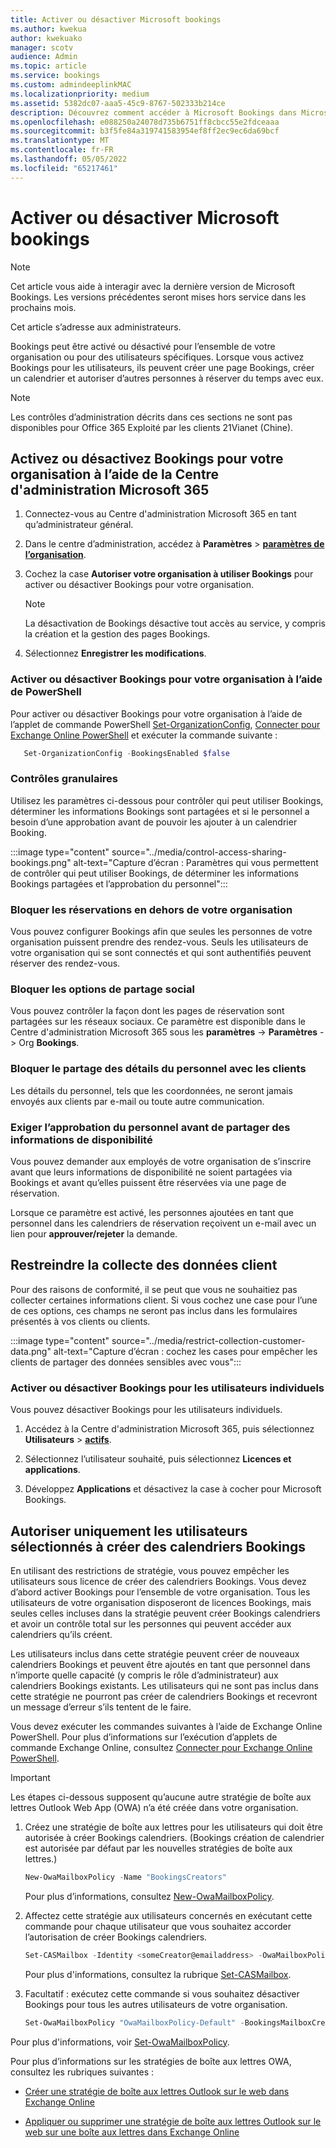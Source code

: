 ```yaml
---
title: Activer ou désactiver Microsoft bookings
ms.author: kwekua
author: kwekuako
manager: scotv
audience: Admin
ms.topic: article
ms.service: bookings
ms.custom: admindeeplinkMAC
ms.localizationpriority: medium
ms.assetid: 5382dc07-aaa5-45c9-8767-502333b214ce
description: Découvrez comment accéder à Microsoft Bookings dans Microsoft 365.
ms.openlocfilehash: e088250a24078d735b6751ff8cbcc55e2fdceaaa
ms.sourcegitcommit: b3f5fe84a319741583954ef8ff2ec9ec6da69bcf
ms.translationtype: MT
ms.contentlocale: fr-FR
ms.lasthandoff: 05/05/2022
ms.locfileid: "65217461"
---
```

# <a name="turn-microsoft-bookings-on-or-off"></a>Activer ou désactiver Microsoft bookings

> [!NOTE]
> Cet article vous aide à interagir avec la dernière version de Microsoft Bookings. Les versions précédentes seront mises hors service dans les prochains mois.

Cet article s’adresse aux administrateurs. 

Bookings peut être activé ou désactivé pour l’ensemble de votre organisation ou pour des utilisateurs spécifiques. Lorsque vous activez Bookings pour les utilisateurs, ils peuvent créer une page Bookings, créer un calendrier et autoriser d’autres personnes à réserver du temps avec eux.

> [!NOTE]
> Les contrôles d’administration décrits dans ces sections ne sont pas disponibles pour Office 365 Exploité par les clients 21Vianet (Chine).

## <a name="turn-bookings-on-or-off-for-your-organization-using-the-microsoft-365-admin-center"></a>Activez ou désactivez Bookings pour votre organisation à l’aide de la Centre d'administration Microsoft 365

1. Connectez-vous au Centre d'administration Microsoft 365 en tant qu’administrateur général.

2. Dans le centre d’administration, accédez à **Paramètres** \> <a href="https://go.microsoft.com/fwlink/p/?linkid=2053743" target="_blank">**paramètres de l’organisation**</a>.

3. Cochez la case **Autoriser votre organisation à utiliser Bookings** pour activer ou désactiver Bookings pour votre organisation.

   > [!NOTE]
   > La désactivation de Bookings désactive tout accès au service, y compris la création et la gestion des pages Bookings.

4. Sélectionnez **Enregistrer les modifications**.

### <a name="turn-bookings-on-or-off-for-your-organization-using-powershell"></a>Activer ou désactiver Bookings pour votre organisation à l’aide de PowerShell

Pour activer ou désactiver Bookings pour votre organisation à l’aide de l’applet de commande PowerShell [Set-OrganizationConfig](/powershell/module/exchange/set-organizationconfig), [Connecter pour Exchange Online PowerShell](/powershell/exchange/connect-to-exchange-online-powershell) et exécuter la commande suivante :

```PowerShell
   Set-OrganizationConfig -BookingsEnabled $false
```

### <a name="granular-controls"></a>Contrôles granulaires

Utilisez les paramètres ci-dessous pour contrôler qui peut utiliser Bookings, déterminer les informations Bookings sont partagées et si le personnel a besoin d’une approbation avant de pouvoir les ajouter à un calendrier Booking.

:::image type="content" source="../media/control-access-sharing-bookings.png" alt-text="Capture d’écran : Paramètres qui vous permettent de contrôler qui peut utiliser Bookings, de déterminer les informations Bookings partagées et l’approbation du personnel":::

### <a name="block-bookings-from-outside-your-organization"></a>Bloquer les réservations en dehors de votre organisation

Vous pouvez configurer Bookings afin que seules les personnes de votre organisation puissent prendre des rendez-vous. Seuls les utilisateurs de votre organisation qui se sont connectés et qui sont authentifiés peuvent réserver des rendez-vous.

### <a name="block-social-sharing-options"></a>Bloquer les options de partage social

Vous pouvez contrôler la façon dont les pages de réservation sont partagées sur les réseaux sociaux. Ce paramètre est disponible dans le Centre d'administration Microsoft 365 sous les **paramètres** ->  **Paramètres** ->  Org **Bookings**.

### <a name="block-sharing-staff-details-with-customers"></a>Bloquer le partage des détails du personnel avec les clients

Les détails du personnel, tels que les coordonnées, ne seront jamais envoyés aux clients par e-mail ou toute autre communication.

### <a name="require-staff-approvals-before-sharing-freebusy-information"></a>Exiger l’approbation du personnel avant de partager des informations de disponibilité

Vous pouvez demander aux employés de votre organisation de s’inscrire avant que leurs informations de disponibilité ne soient partagées via Bookings et avant qu’elles puissent être réservées via une page de réservation.

Lorsque ce paramètre est activé, les personnes ajoutées en tant que personnel dans les calendriers de réservation reçoivent un e-mail avec un lien pour **approuver/rejeter** la demande.

## <a name="restrict-collection-of-customer-data"></a>Restreindre la collecte des données client

Pour des raisons de conformité, il se peut que vous ne souhaitiez pas collecter certaines informations client. Si vous cochez une case pour l’une de ces options, ces champs ne seront pas inclus dans les formulaires présentés à vos clients ou clients.

:::image type="content" source="../media/restrict-collection-customer-data.png" alt-text="Capture d’écran : cochez les cases pour empêcher les clients de partager des données sensibles avec vous":::

### <a name="turn-bookings-on-or-off-for-individual-users"></a>Activer ou désactiver Bookings pour les utilisateurs individuels

Vous pouvez désactiver Bookings pour les utilisateurs individuels.

1. Accédez à la Centre d'administration Microsoft 365, puis sélectionnez **Utilisateurs** \> <a href="https://go.microsoft.com/fwlink/p/?linkid=834822" target="_blank">**actifs**</a>.

1. Sélectionnez l’utilisateur souhaité, puis sélectionnez **Licences et applications**.

1. Développez **Applications** et désactivez la case à cocher pour Microsoft Bookings.

## <a name="allow-only-selected-users-to-create-bookings-calendars"></a>Autoriser uniquement les utilisateurs sélectionnés à créer des calendriers Bookings

En utilisant des restrictions de stratégie, vous pouvez empêcher les utilisateurs sous licence de créer des calendriers Bookings. Vous devez d’abord activer Bookings pour l’ensemble de votre organisation. Tous les utilisateurs de votre organisation disposeront de licences Bookings, mais seules celles incluses dans la stratégie peuvent créer Bookings calendriers et avoir un contrôle total sur les personnes qui peuvent accéder aux calendriers qu’ils créent.

Les utilisateurs inclus dans cette stratégie peuvent créer de nouveaux calendriers Bookings et peuvent être ajoutés en tant que personnel dans n’importe quelle capacité (y compris le rôle d’administrateur) aux calendriers Bookings existants. Les utilisateurs qui ne sont pas inclus dans cette stratégie ne pourront pas créer de calendriers Bookings et recevront un message d’erreur s’ils tentent de le faire.

Vous devez exécuter les commandes suivantes à l’aide de Exchange Online PowerShell. Pour plus d’informations sur l’exécution d’applets de commande Exchange Online, consultez [Connecter pour Exchange Online PowerShell](/powershell/exchange/connect-to-exchange-online-powershell).

> [!IMPORTANT]
> Les étapes ci-dessous supposent qu’aucune autre stratégie de boîte aux lettres Outlook Web App (OWA) n’a été créée dans votre organisation.

1. Créez une stratégie de boîte aux lettres pour les utilisateurs qui doit être autorisée à créer Bookings calendriers. (Bookings création de calendrier est autorisée par défaut par les nouvelles stratégies de boîte aux lettres.)

   ```PowerShell
   New-OwaMailboxPolicy -Name "BookingsCreators"
   ```

   Pour plus d’informations, consultez [New-OwaMailboxPolicy](/powershell/module/exchange/new-owamailboxpolicy).

2. Affectez cette stratégie aux utilisateurs concernés en exécutant cette commande pour chaque utilisateur que vous souhaitez accorder l’autorisation de créer Bookings calendriers.

   ```PowerShell
   Set-CASMailbox -Identity <someCreator@emailaddress> -OwaMailboxPolicy "BookingsCreators"
   ```

   Pour plus d'informations, consultez la rubrique [Set-CASMailbox](/powershell/module/exchange/set-casmailbox).

3. Facultatif : exécutez cette commande si vous souhaitez désactiver Bookings pour tous les autres utilisateurs de votre organisation.

   ```PowerShell
   Set-OwaMailboxPolicy "OwaMailboxPolicy-Default" -BookingsMailboxCreationEnabled:$false
   ```

Pour plus d'informations, voir [Set-OwaMailboxPolicy](/powershell/module/exchange/set-owamailboxpolicy).

Pour plus d’informations sur les stratégies de boîte aux lettres OWA, consultez les rubriques suivantes :

- [Créer une stratégie de boîte aux lettres Outlook sur le web dans Exchange Online](/exchange/clients-and-mobile-in-exchange-online/outlook-on-the-web/create-outlook-web-app-mailbox-policy)

- [Appliquer ou supprimer une stratégie de boîte aux lettres Outlook sur le web sur une boîte aux lettres dans Exchange Online](/exchange/clients-and-mobile-in-exchange-online/outlook-on-the-web/create-outlook-web-app-mailbox-policy)
